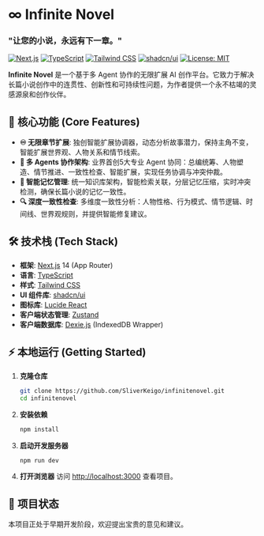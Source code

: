 # ∞ Infinite Novel

### "让您的小说，永远有下一章。"

[![Next.js](https://img.shields.io/badge/Next.js-14-black?logo=next.js)](https://nextjs.org/)
[![TypeScript](https://img.shields.io/badge/TypeScript-5-blue?logo=typescript)](https://www.typescriptlang.org/)
[![Tailwind CSS](https://img.shields.io/badge/Tailwind_CSS-3-38B2AC?logo=tailwind-css)](https://tailwindcss.com/)
[![shadcn/ui](https://img.shields.io/badge/shadcn/ui-black?logo=shadcn-ui&logoColor=white)](https://ui.shadcn.com/)
[![License: MIT](https://img.shields.io/badge/License-MIT-yellow.svg)](https://opensource.org/licenses/MIT)

**Infinite Novel** 是一个基于多 Agent 协作的无限扩展 AI 创作平台。它致力于解决长篇小说创作中的连贯性、创新性和可持续性问题，为作者提供一个永不枯竭的灵感源泉和创作伙伴。

## 🚀 核心功能 (Core Features)

-   **♾️ 无限章节扩展**: 独创智能扩展协调器，动态分析故事潜力，保持主角不变，智能扩展世界观、人物关系和情节线索。
-   **🤖 多 Agents 协作架构**: 业界首创5大专业 Agent 协同：总编统筹、人物塑造、情节推进、一致性检查、智能扩展，实现任务协调与冲突仲裁。
-   **🧠 智能记忆管理**: 统一知识库架构，智能检索关联，分层记忆压缩，实时冲突检测，确保长篇小说的记忆一致性。
-   **🔍 深度一致性检查**: 多维度一致性分析：人物性格、行为模式、情节逻辑、时间线、世界观规则，并提供智能修复建议。

## 🛠️ 技术栈 (Tech Stack)

-   **框架**: [Next.js](https://nextjs.org/) 14 (App Router)
-   **语言**: [TypeScript](https://www.typescriptlang.org/)
-   **样式**: [Tailwind CSS](https://tailwindcss.com/)
-   **UI 组件库**: [shadcn/ui](https://ui.shadcn.com/)
-   **图标库**: [Lucide React](https://lucide.dev/)
-   **客户端状态管理**: [Zustand](https://github.com/pmndrs/zustand)
-   **客户端数据库**: [Dexie.js](https://dexie.org/) (IndexedDB Wrapper)

## ⚡ 本地运行 (Getting Started)

1.  **克隆仓库**
    ```bash
    git clone https://github.com/SliverKeigo/infinitenovel.git
    cd infinitenovel
    ```

2.  **安装依赖**
    ```bash
    npm install
    ```

3.  **启动开发服务器**
    ```bash
    npm run dev
    ```

4.  **打开浏览器**
    访问 [http://localhost:3000](http://localhost:3000) 查看项目。

## 📝 项目状态

本项目正处于早期开发阶段，欢迎提出宝贵的意见和建议。
